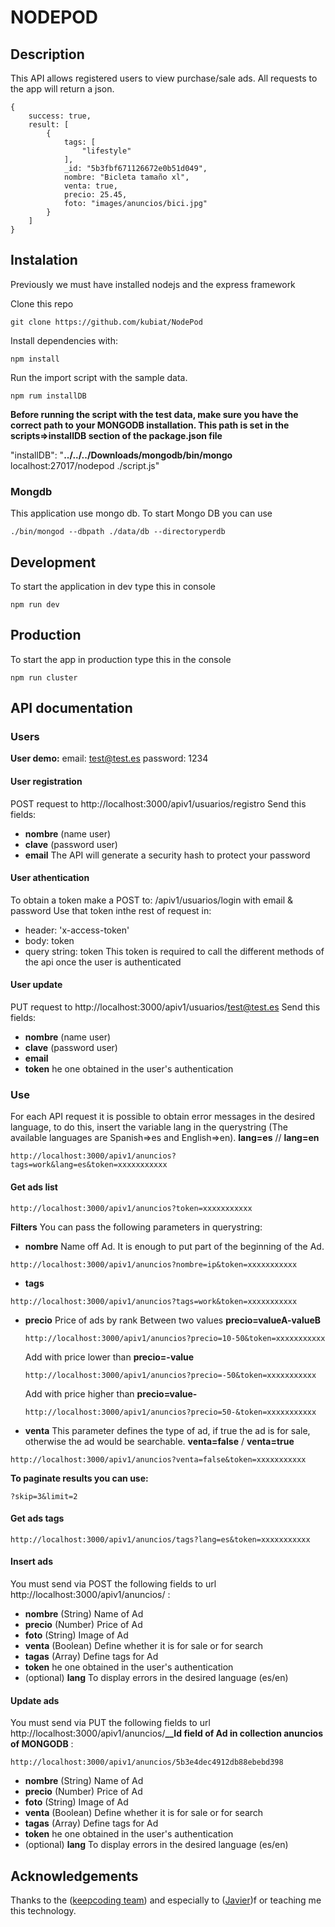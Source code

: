 # NODEPOD
## Description
This API allows registered users to view purchase/sale ads.
All requests to the app will return a json.
```
{
    success: true,
    result: [
        {
            tags: [
                "lifestyle"
            ],
            _id: "5b3fbf671126672e0b51d049",
            nombre: "Bicleta tamaño xl",
            venta: true,
            precio: 25.45,
            foto: "images/anuncios/bici.jpg"
        }
    ]
}
```
## Instalation
Previously we must have installed nodejs and the express framework

Clone this repo
```
git clone https://github.com/kubiat/NodePod
```
Install dependencies with:
```shell
npm install
```
Run the import script with the sample data.
```shell
npm rum installDB
```
**Before running the script with the test data, make sure you have the correct path to your MONGODB installation.  This path is set in the scripts=>installDB section of the package.json file**

"installDB": "**../../../Downloads/mongodb/bin/mongo** localhost:27017/nodepod ./script.js"

### Mongdb
This application use mongo db. To start Mongo DB you can use    
```SHELL
./bin/mongod --dbpath ./data/db --directoryperdb
```
## Development
To start the application in dev type this in console
```shell
npm run dev
```
## Production
To start the app in production type this in the console
```shell
npm run cluster
```
## API documentation
### Users
**User demo:**
email: test@test.es
password: 1234
####  User registration
POST request to http://localhost:3000/apiv1/usuarios/registro
Send this fields:
- **nombre** (name user)
- **clave** (password user) 
- **email**
The API will generate a security hash to protect your password
#### User athentication
To obtain a token make a POST to: /apiv1/usuarios/login with email & password
Use that token inthe rest of request in:
- header: 'x-access-token'
- body: token
- query string: token
 This token is required to call the different methods of the api once the user is authenticated
####  User update
PUT request to http://localhost:3000/apiv1/usuarios/test@test.es
Send this fields:
- **nombre** (name user)
- **clave** (password user) 
- **email**
- **token** he one obtained in the user's authentication
### Use
For each API request it is possible to obtain error messages in the desired language, to do this, insert the variable lang in the querystring (The available languages are Spanish=>es and English=>en).
**lang=es** // **lang=en**
```shell
http://localhost:3000/apiv1/anuncios?tags=work&lang=es&token=xxxxxxxxxxx
```
#### Get ads list
```shell
http://localhost:3000/apiv1/anuncios?token=xxxxxxxxxxx
```
**Filters**
 You can pass the following parameters in querystring:
 - **nombre** Name off Ad. It is enough to put part of the beginning of the Ad.
```
http://localhost:3000/apiv1/anuncios?nombre=ip&token=xxxxxxxxxxx
```
- **tags**
```
http://localhost:3000/apiv1/anuncios?tags=work&token=xxxxxxxxxxx
```
- **precio** Price of ads by rank
    Between two values **precio=valueA-valueB**
    ```
    http://localhost:3000/apiv1/anuncios?precio=10-50&token=xxxxxxxxxxx
    ```
    Add with price lower than **precio=-value**
    ```
    http://localhost:3000/apiv1/anuncios?precio=-50&token=xxxxxxxxxxx
    ```
    Add with price higher than **precio=value-**
    ```
    http://localhost:3000/apiv1/anuncios?precio=50-&token=xxxxxxxxxxx
    ```
- **venta** This parameter defines the type of ad, if true the ad is for sale, otherwise the ad would be searchable. **venta=false** / **venta=true** 
```
http://localhost:3000/apiv1/anuncios?venta=false&token=xxxxxxxxxxx
```
**To paginate results you can use:**
```
?skip=3&limit=2
```
#### Get ads tags
```shell
http://localhost:3000/apiv1/anuncios/tags?lang=es&token=xxxxxxxxxxx
```

#### Insert ads 
You must send via POST the following fields to url http://localhost:3000/apiv1/anuncios/ : 
- **nombre** (String) Name of Ad
- **precio** (Number) Price of Ad
- **foto** (String) Image of Ad
- **venta** (Boolean) Define whether it is for sale or for search
- **tagas** (Array) Define tags for Ad
- **token** he one obtained in the user's authentication
- (optional) **lang** To display errors in the desired language (es/en) 
#### Update ads 
You must send via PUT the following fields to url http://localhost:3000/apiv1/anuncios/**__Id field of Ad in collection anuncios of MONGODB** : 
```
http://localhost:3000/apiv1/anuncios/5b3e4dec4912db88ebebd398
```
- **nombre** (String) Name of Ad
- **precio** (Number) Price of Ad
- **foto** (String) Image of Ad
- **venta** (Boolean) Define whether it is for sale or for search
- **tagas** (Array) Define tags for Ad
- **token** he one obtained in the user's authentication
- (optional) **lang** To display errors in the desired language (es/en) 
## Acknowledgements
Thanks to the ([keepcoding team](https://keepcoding.io/es/))
and especially to ([Javier](https://github.com/jamg44))f or teaching me this technology.